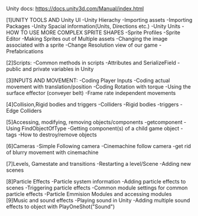 Unity docs: https://docs.unity3d.com/Manual/index.html

[1]UNITY TOOLS AND Unity UI
    -Unity Hierachy
    -Importing assets
    -Importing Packages
    -Unity Spacial information(Units, Directions etc.)
    -Unity Units
    -HOW TO USE MORE COMPLEX SPRITE SHAPES
    -Sprite Profiles
    -Sprite Editor
    -Making Sprites out of Multiple assets
    -Changing the image associated with a sprite
    -Change Resolution view of our game
    -Prefabrications

[2]Scripts:
    -Common methods in scripts
    -Attributes and SerializeField
    -public and private variables in Unity

[3]INPUTS AND MOVEMENT:
    -Coding Player Inputs
    -Coding actual movement with translation/position
    -Coding Rotation with torque
    -Using the surface effector (conveyer belt)
    -Frame rate independent movements

[4]Collision,Rigid bodies and triggers
    -Colliders
    -Rigid bodies
    -triggers
    -Edge Colliders

[5]Accessing, modifying, removing objects/components
    -getcomponent
    -Using FindObjectOfType
    -Getting component(s) of a child game object
    -tags
    -How to destroy/remove objects

[6]Cameras
    -Simple Following camera
    -Cinemachine follow camera
    -get rid of blurry movement with cinemachine

[7]Levels, Gamestate and transitions
    -Restarting a level/Scene
    -Adding new scenes

[8]Particle Effects
    -Particle system information
    -Adding particle effects to scenes
    -Triggering particle effects
    -Common module settings for common particle effects
    -Particle Emmision Modules and accessing modules
[9]Music and sound effects
    -Playing sound in Unity
    -Adding multiple sound effects to object with PlayOneShot("Sound")
